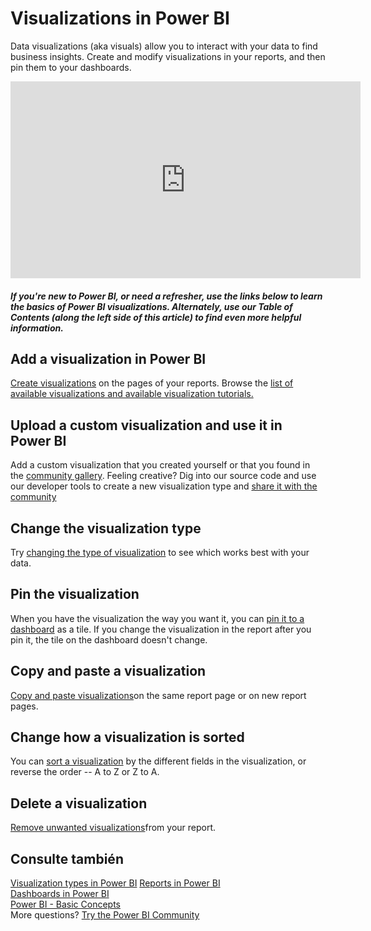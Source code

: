 <properties
   pageTitle="Visualizations in Power BI"
   description="Documentation about visualizations (visuals) in Microsoft Power BI."
   services="powerbi"
   documentationCenter=""
   authors="mihart"
   manager="mblythe"
   backup=""
   editor=""
   tags=""
   featuredVideoId="SYk_gWrtKvM"
   qualityFocus="no"
   qualityDate=""/>

<tags
   ms.service="powerbi"
   ms.devlang="NA"
   ms.topic="article"
   ms.tgt_pltfrm="NA"
   ms.workload="powerbi"
   ms.date="10/07/2016"
   ms.author="mihart"/>

# Visualizations in Power BI  

Data visualizations (aka visuals) allow you to interact with your data to find business insights. Create and modify visualizations in your reports, and then pin them to your dashboards.   
<iframe width="560" height="315" src="https://www.youtube.com/embed/SYk_gWrtKvM?list=PL1N57mwBHtN0JFoKSR0n-tBkUJHeMP2cP" frameborder="0" allowfullscreen></iframe>


#####  If you're new to Power BI, or need a refresher, use the links below to learn the basics of Power BI visualizations.  Alternately, use our Table of Contents (along the left side of this article) to find even more helpful information.

## Add a visualization in Power BI  
<bpt id="p1">[</bpt>Create visualizations<ept id="p1">](powerbi-service-add-visualizations-to-a-report-i.md)</ept> on the pages of your reports. Browse the <bpt id="p1">[</bpt>list of available visualizations and available visualization tutorials.<ept id="p1">](powerbi-service-visualization-types-for-reports-and-q-and-a.md)</ept> 

## Upload a custom visualization and use it in Power BI
Add a custom visualization that you created yourself or that you found in the <bpt id="p1">[</bpt>community gallery<ept id="p1">](http://visuals.powerbi.com)</ept>. Feeling creative? Dig into our source code and use our developer tools to create a new visualization type and <bpt id="p1">[</bpt>share it with the community<ept id="p1">](http://visuals.powerbi.com)</ept>

## Change the visualization type  
Try <bpt id="p1">[</bpt>changing the type of visualization<ept id="p1">](powerbi-service-change-the-type-of-visualization-in-a-report.md)</ept> to see which works best with your data.

## Pin the visualization  
When you have the visualization the way you want it, you can <bpt id="p1">[</bpt>pin it to a dashboard<ept id="p1">](powerbi-service-pin-a-tile-to-a-dashboard-from-a-report.md)</ept> as a tile. If you change the visualization in the report after you pin it, the tile on the dashboard doesn't change.

## Copy and paste a visualization  
<bpt id="p1">[</bpt>Copy and paste visualizations<ept id="p1">](powerbi-service-copy-and-paste-a-visualization.md)</ept>on the same report page or on new report pages. 

## Change how a visualization is sorted  
You can <bpt id="p1">[</bpt>sort a visualization<ept id="p1">](powerbi-service-change-how-a-chart-is-sorted.md)</ept> by the different fields in the visualization, or reverse the order -- A to Z or Z to A.

## Delete a visualization  
<bpt id="p1">[</bpt>Remove unwanted visualizations<ept id="p1">](powerbi-service-delete-a-visualization.md)</ept>from your report.

## Consulte también  
<bpt id="p1">[</bpt>Visualization types in Power BI<ept id="p1">](powerbi-service-visualization-types-for-reports-and-q-and-a.md)</ept><ph id="ph1">
</ph><bpt id="p2">[</bpt>Reports in Power BI<ept id="p2">](powerbi-service-reports.md)</ept>  
[Dashboards in Power BI](powerbi-service-dashboards.md)  
[Power BI - Basic Concepts](powerbi-service-basic-concepts.md)  
More questions? [Try the Power BI Community](http://community.powerbi.com/)

